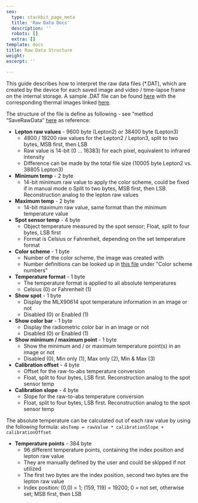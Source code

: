 ```yaml
---
seo:
  type: stackbit_page_meta
  title: 'Raw Data Docs'
  description: ''
  robots: []
  extra: []
template: docs
title: Raw Data Structure
weight: 
excerpt: ''

---
```


This guide describes how to interpret the raw data files (*.DAT), which are created by the device for each saved image and video / time-lapse frame on the internal storage. A sample .DAT file can be found [here](https://github.com/maxritter/DIY-Thermocam/blob/master/Software/Thermal%20Analysis%20Software/Sample.DAT) with the corresponding thermal images linked [here](https://github.com/maxritter/DIY-Thermocam/blob/master/Software/Thermal%20Analysis%20Software/Sample.JPG).

The structure of the file is define as following - see “method “SaveRawData” [here](https://github.com/maxritter/DIY-Thermocam/blob/master/Firmware_V3/src/thermal/save.cpp) as reference: 

- **Lepton raw values** - 9600 byte (Lepton2) or 38400 byte (Lepton3) 
  - 4800 / 19200 raw values for the Lepton2 / Lepton3, split to two bytes, MSB first, then LSB 
  - Raw value is 14-bit (0 … 16383) for each pixel, equivalent to infrared intensity 
  - Difference can be made by the total file size (10005 byte Lepton2 vs. 38805 Lepton3) 
- **Minimum temp** - 2 byte 
  - 14-bit minimum raw value to apply the color scheme, could be fixed if in manual mode o Split to two bytes, MSB first, then LSB. Reconstruction analog to the lepton raw values 
- **Maximum temp** - 2 byte 
  - 14-bit maximum raw value, same format than the minimum temperature value 
- **Spot sensor temp** - 4 byte 
  - Object temperature measured by the spot sensor; Float, split to four bytes, LSB first
  - Format is Celsius or Fahrenheit, depending on the set temperature format 
- **Color scheme** - 1 byte 
  - Number of the color scheme, the image was created with
  - Number definitions can be looked up in [this file](https://github.com/maxritter/DIY-Thermocam/blob/master/Firmware_V3/include/globaldefines.h) under "Color scheme numbers"
- **Temperature format** - 1 byte 
  - The temperature format is applied to all absolute temperatures 
  - Celsius (0) or Fahrenheit (1) 
- **Show spot** - 1 byte
  - Display the MLX90614 spot temperature information in an image or not 
  - Disabled (0) or Enabled (1) 
- **Show color bar** - 1 byte 
  - Display the radiometric color bar in an image or not 
  - Disabled (0) or Enabled (1) 
- **Show minimum / maximum point** - 1 byte 
  - Show the minimum and / or maximum temperature point(s) in an image or not 
  - Disabled (0), Min only (1), Max only (2), Min & Max (3) 
- **Calibration offset** - 4 byte 
  - Offset for the raw-to-abs temperature conversion 
  - Float, split to four bytes, LSB first. Reconstruction analog to the spot sensor temp 
- **Calibration slope** - 4 byte 
  - Slope for the raw-to-abs temperature conversion 
  - Float, split to four bytes, LSB first. Reconstruction analog to the spot sensor temp 

The absolute temperature can be calculated out of each raw value by using the following formula: 
`absTemp = rawValue * calibrationSlope + calibrationOffset` 

- **Temperature points** - 384 byte 
  - 96 different temperature points, containing the index position and lepton raw value 
  - They are manually defined by the user and could be skipped if not utilized 
  - The first two bytes are the index position, second two bytes are the lepton raw value 
  - Index position: (0,0) = 1; (159, 119) = 19200; 0 = not set, otherwise set; MSB first, then LSB